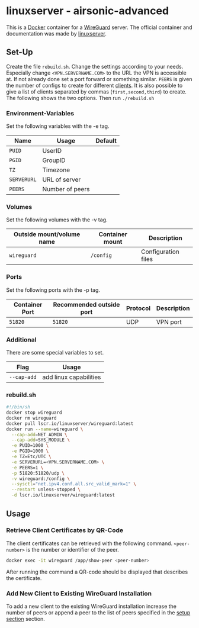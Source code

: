 # linuxserver - airsonic-advanced

This is a [Docker](/wiki/docker.md) container for a
[WireGuard](../vpn.md#WireGuard) server.
The official container and documentation was made by
[linuxserver](https://hub.docker.com/r/linuxserver/wireguard).

## Set-Up

Create the file `rebuild.sh`.
Change the settings according to your needs.
Especially change `<VPN.SERVERNAME.COM>` to the URL the VPN is accessible at.
If not already done set a port forward or something similar.
`PEERS` is given the number of configs to create for different
[clients](/wiki/vpn.md#client-wg).
It is also possible to give a list of clients separated by commas
(`first,second,third`) to create.
The following shows the two options.
Then run `./rebuild.sh`

### Environment-Variables

Set the following variables with the -e tag.

| Name        | Usage           | Default |
| ----------- | --------------- | ------- |
| `PUID`      | UserID          |         |
| `PGID`      | GroupID         |         |
| `TZ`        | Timezone        |         |
| `SERVERURL` | URL of server   |         |
| `PEERS`     | Number of peers |         |

### Volumes

Set the following volumes with the -v tag.

| Outside mount/volume name | Container mount | Description             |
| ------------------------- | --------------- | ----------------------- |
| `wireguard`               | `/config`       | Configuration files     |

### Ports

Set the following ports with the -p tag.

| Container Port | Recommended outside port | Protocol | Description |
| -------------- | ------------------------ | -------- | ----------- |
| `51820`        | `51820`                  | UDP      | VPN port    |

### Additional

There are some special variables to set.

| Flag        | Usage                  |
| ----------- | ---------------------- |
| `--cap-add` | add linux capabilities |

### rebuild.sh

```sh
#!/bin/sh
docker stop wireguard
docker rm wireguard
docker pull lscr.io/linuxserver/wireguard:latest
docker run --name=wireguard \
  --cap-add=NET_ADMIN \
  --cap-add=SYS_MODULE \
  -e PUID=1000 \
  -e PGID=1000 \
  -e TZ=Etc/UTC \
  -e SERVERURL=<VPN.SERVERNAME.COM> \
  -e PEERS=1 \
  -p 51820:51820/udp \
  -v wireguard:/config \
  --sysctl="net.ipv4.conf.all.src_valid_mark=1" \
  --restart unless-stopped \
  -d lscr.io/linuxserver/wireguard:latest
```

## Usage

### Retrieve Client Certificates by QR-Code

The client certificates can be retrieved with the following command.
`<peer-number>` is the number or identifier of the peer.

```sh
docker exec -it wireguard /app/show-peer <peer-number>
```

After running the command a QR-code should be displayed that describes the
certificate.

### Add New Client to Existing WireGuard Installation

To add a new client to the existing WireGuard installation increase the number
of peers or append a peer to the list of peers specified in the [setup section](#set-up) section.
